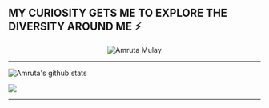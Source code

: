 MY CURIOSITY GETS ME TO EXPLORE THE DIVERSITY AROUND ME ⚡
---

<div align="center">
<img src="https://github.com/Amruta1311/new/blob/master/amu.gif" alt="Amruta Mulay">
</div>

---
<!-- 
<a href="https://github.com/Amruta1311"> -->
  ![Amruta's github stats](https://github-readme-stats.aemiej.vercel.app/api?username=Amruta1311&show_icons=true&hide_border=true&theme=radical&private=true)   
<!-- <img align="center" alt="Amruta's Github Stats" src="https://github-readme-stats.codestackr.vercel.app/api?username=Amruta1311&show_icons=true&hide_border=true&count_private=true&include_all_commits=true&theme=radical" /></a> -->
<a href="https://github.com/Amruta1311">
  <img align="center" src="https://github-readme-stats.anuraghazra1.vercel.app/api/top-langs/?username=Amruta1311&layout=compact&theme=radical&langs_count=10" />
</a>

---
